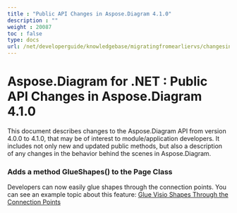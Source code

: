 ```yaml
---
title : "Public API Changes in Aspose.Diagram 4.1.0" 
description : "" 
weight : 20087 
toc : false
type: docs
url: /net/developerguide/knowledgebase/migratingfromearliervs/changesin4xx/public+api+changes+in+aspose.diagram+4.1.0/
---
```


# Aspose.Diagram for .NET : Public API Changes in Aspose.Diagram 4.1.0


This document describes changes to the Aspose.Diagram API from version 4.0.0 to 4.1.0, that may be of interest to module/application developers. It includes not only new and updated public methods, but also a description of any changes in the behavior behind the scenes in Aspose.Diagram. 

### Adds a method GlueShapes() to the Page Class

Developers can now easily glue shapes through the connection points. You can see an example topic about this feature: [Glue Visio Shapes Through the Connection Points](/pages/createpage.action?spaceKey=diagramnet&title=Glue+Visio+Shapes+Together+with+Connection+Point&linkCreation=true&fromPageId=18350103)


